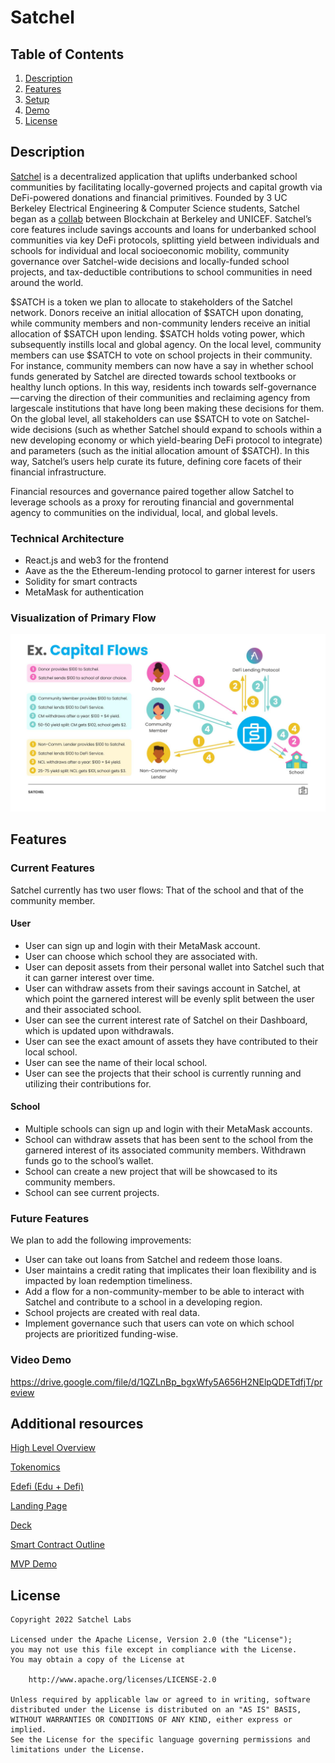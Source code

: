 # Satchel

## Table of Contents

1. [Description](#Description)
2. [Features](#Features)
3. [Setup](#Setup)
4. [Demo](#Demo)
5. [License](#License)

## Description

[Satchel](http://satchel.finance) is a decentralized application that uplifts underbanked school communities by facilitating locally-governed projects and capital growth via DeFi-powered donations and financial primitives. Founded by 3 UC Berkeley Electrical Engineering & Computer Science students, Satchel began as a [collab](https://www.unicef.org/innovation/stories/generating-income-benefit-communities) between Blockchain at Berkeley and UNICEF. Satchel’s core features include savings accounts and loans for underbanked school communities via key DeFi protocols, splitting yield between individuals and schools for individual and local socioeconomic mobility, community governance over Satchel-wide decisions and locally-funded school projects, and tax-deductible contributions to school communities in need around the world.

$SATCH is a token we plan to allocate to stakeholders of the Satchel network. Donors receive an initial allocation of $SATCH upon donating, while community members and non-community lenders receive an initial allocation of $SATCH upon lending. $SATCH holds voting power, which subsequently instills local and global agency. On the local level, community members can use $SATCH to vote on school projects in their community. For instance, community members can now have a say in whether school funds generated by Satchel are directed towards school textbooks or healthy lunch options. In this way, residents inch towards self-governance — carving the direction of their communities and reclaiming agency from largescale institutions that have long been making these decisions for them. On the global level, all stakeholders can use $SATCH to vote on Satchel-wide decisions (such as whether Satchel should expand to schools within a new developing economy or which yield-bearing DeFi protocol to integrate) and parameters (such as the initial allocation amount of $SATCH). In this way, Satchel’s users help curate its future, defining core facets of their financial infrastructure.

Financial resources and governance paired together allow Satchel to leverage schools as a proxy for rerouting financial and governmental agency to communities on the individual, local, and global levels.

### Technical Architecture

- React.js and web3 for the frontend
- Aave as the the Ethereum-lending protocol to garner interest for users
- Solidity for smart contracts
- MetaMask for authentication

### Visualization of Primary Flow

![Flow](flow.jpg)

## Features

### Current Features

Satchel currently has two user flows: That of the school and that of the community member.

#### User

- User can sign up and login with their MetaMask account.
- User can choose which school they are associated with.
- User can deposit assets from their personal wallet into Satchel such that it can garner interest over time.
- User can withdraw assets from their savings account in Satchel, at which point the garnered interest will be evenly split between the user and their associated school.
- User can see the current interest rate of Satchel on their Dashboard, which is updated upon withdrawals.
- User can see the exact amount of assets they have contributed to their local school.
- User can see the name of their local school.
- User can see the projects that their school is currently running and utilizing their contributions for.

#### School

- Multiple schools can sign up and login with their MetaMask accounts.
- School can withdraw assets that has been sent to the school from the garnered interest of its associated community members. Withdrawn funds go to the school’s wallet.
- School can create a new project that will be showcased to its community members.
- School can see current projects.

### Future Features

We plan to add the following improvements:

- User can take out loans from Satchel and redeem those loans.
- User maintains a credit rating that implicates their loan flexibility and is impacted by loan redemption timeliness.
- Add a flow for a non-community-member to be able to interact with Satchel and contribute to a school in a developing region.
- School projects are created with real data.
- Implement governance such that users can vote on which school projects are prioritized funding-wise.

### Video Demo

https://drive.google.com/file/d/1QZLnBp_bgxWfy5A656H2NElpQDETdfjT/preview

## Additional resources

[High Level Overview](https://www.notion.so/Satchel-Overview-813e7234767e4171b27a688501a3d859)

[Tokenomics](https://www.notion.so/Tokenomics-of-SATCH-591695a3a7fa479dab773943b9010224)

[Edefi (Edu + Defi)](https://mirror.xyz/0xeb1C15146E98E461252B98217FdCa25c6c1f3875/yj2q6u-ql5LYM5h8apjbme_FHr-PXubZbcsD_2eqMpc)

[Landing Page](https://satchel.finance/)

[Deck](https://www.notion.so/Satchel-Overview-813e7234767e4171b27a688501a3d859)

[Smart Contract Outline](https://www.notion.so/Satchel-Smart-Contract-Outline-3a736da184954ff9b264a8413616172as)

[MVP Demo](https://drive.google.com/file/d/1QZLnBp_bgxWfy5A656H2NElpQDETdfjT/view)

## License

    Copyright 2022 Satchel Labs

    Licensed under the Apache License, Version 2.0 (the "License");
    you may not use this file except in compliance with the License.
    You may obtain a copy of the License at

        http://www.apache.org/licenses/LICENSE-2.0

    Unless required by applicable law or agreed to in writing, software
    distributed under the License is distributed on an "AS IS" BASIS,
    WITHOUT WARRANTIES OR CONDITIONS OF ANY KIND, either express or implied.
    See the License for the specific language governing permissions and
    limitations under the License.
